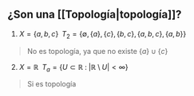 
## ¿Son una [[Topología|topología]]?

1. $X = \{a,b,c\} \;\; T_2 = \{ \emptyset, \{a\}, \{c\}, \{b,c\}, \{a,b,c\}, \{a,b\}\}$ 

>No es topología, ya que no existe $\{a\} \cup \{c\}$

2. $X = \mathbb{R} \;\; T_a = \{U \subset \mathbb{R} \; : \; |\mathbb{R} \setminus U| < \infty\}$

>Si es topología